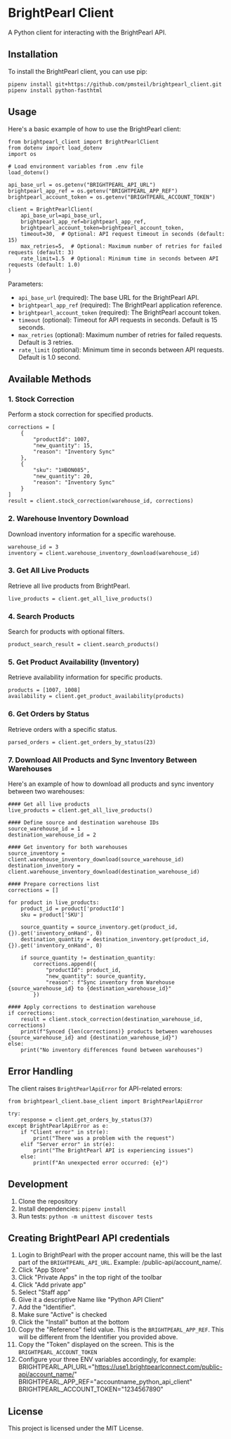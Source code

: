# BrightPearl Client

A Python client for interacting with the BrightPearl API.

## Installation

To install the BrightPearl client, you can use pip:

```
pipenv install git+https://github.com/pmsteil/brightpearl_client.git
pipenv install python-fasthtml
```

## Usage

Here's a basic example of how to use the BrightPearl client:

```
from brightpearl_client import BrightPearlClient
from dotenv import load_dotenv
import os

# Load environment variables from .env file
load_dotenv()

api_base_url = os.getenv("BRIGHTPEARL_API_URL")
brightpearl_app_ref = os.getenv("BRIGHTPEARL_APP_REF")
brightpearl_account_token = os.getenv("BRIGHTPEARL_ACCOUNT_TOKEN")

client = BrightPearlClient(
    api_base_url=api_base_url,
    brightpearl_app_ref=brightpearl_app_ref,
    brightpearl_account_token=brightpearl_account_token,
    timeout=30,  # Optional: API request timeout in seconds (default: 15)
    max_retries=5,  # Optional: Maximum number of retries for failed requests (default: 3)
    rate_limit=1.5  # Optional: Minimum time in seconds between API requests (default: 1.0)
)
```

Parameters:
- `api_base_url` (required): The base URL for the BrightPearl API.
- `brightpearl_app_ref` (required): The BrightPearl application reference.
- `brightpearl_account_token` (required): The BrightPearl account token.
- `timeout` (optional): Timeout for API requests in seconds. Default is 15 seconds.
- `max_retries` (optional): Maximum number of retries for failed requests. Default is 3 retries.
- `rate_limit` (optional): Minimum time in seconds between API requests. Default is 1.0 second.

## Available Methods

### 1. Stock Correction

Perform a stock correction for specified products.

```
corrections = [
    {
        "productId": 1007,
        "new_quantity": 15,
        "reason": "Inventory Sync"
    },
    {
        "sku": "1HBON085",
        "new_quantity": 20,
        "reason": "Inventory Sync"
    }
]
result = client.stock_correction(warehouse_id, corrections)
```

### 2. Warehouse Inventory Download

Download inventory information for a specific warehouse.

```
warehouse_id = 3
inventory = client.warehouse_inventory_download(warehouse_id)
```

### 3. Get All Live Products

Retrieve all live products from BrightPearl.

```
live_products = client.get_all_live_products()
```

### 4. Search Products

Search for products with optional filters.

```
product_search_result = client.search_products()
```

### 5. Get Product Availability (Inventory)

Retrieve availability information for specific products.

```
products = [1007, 1008]
availability = client.get_product_availability(products)
```

### 6. Get Orders by Status

Retrieve orders with a specific status.

```
parsed_orders = client.get_orders_by_status(23)
```

### 7. Download All Products and Sync Inventory Between Warehouses

Here's an example of how to download all products and sync inventory between two warehouses:

```
#### Get all live products
live_products = client.get_all_live_products()

#### Define source and destination warehouse IDs
source_warehouse_id = 1
destination_warehouse_id = 2

#### Get inventory for both warehouses
source_inventory = client.warehouse_inventory_download(source_warehouse_id)
destination_inventory = client.warehouse_inventory_download(destination_warehouse_id)

#### Prepare corrections list
corrections = []

for product in live_products:
    product_id = product['productId']
    sku = product['SKU']

    source_quantity = source_inventory.get(product_id, {}).get('inventory_onHand', 0)
    destination_quantity = destination_inventory.get(product_id, {}).get('inventory_onHand', 0)

    if source_quantity != destination_quantity:
        corrections.append({
            "productId": product_id,
            "new_quantity": source_quantity,
            "reason": f"Sync inventory from Warehouse {source_warehouse_id} to {destination_warehouse_id}"
        })

#### Apply corrections to destination warehouse
if corrections:
    result = client.stock_correction(destination_warehouse_id, corrections)
    print(f"Synced {len(corrections)} products between warehouses {source_warehouse_id} and {destination_warehouse_id}")
else:
    print("No inventory differences found between warehouses")
```

## Error Handling

The client raises `BrightPearlApiError` for API-related errors:

```
from brightpearl_client.base_client import BrightPearlApiError

try:
    response = client.get_orders_by_status(37)
except BrightPearlApiError as e:
    if "Client error" in str(e):
        print("There was a problem with the request")
    elif "Server error" in str(e):
        print("The BrightPearl API is experiencing issues")
    else:
        print(f"An unexpected error occurred: {e}")
```

## Development

1. Clone the repository
2. Install dependencies: `pipenv install`
3. Run tests: `python -m unittest discover tests`

## Creating BrightPearl API credentials

1. Login to BrightPearl with the proper account name, this will be the last part of the `BRIGHTPEARL_API_URL`. Example: /public-api/account_name/.
2. Click "App Store"
3. Click "Private Apps" in the top right of the toolbar
4. Click "Add private app"
5. Select "Staff app"
6. Give it a descriptive Name like "Python API Client"
7. Add the "Identifier".
8. Make sure "Active" is checked
9. Click the "Install" button at the bottom
10. Copy the "Reference" field value. This is the `BRIGHTPEARL_APP_REF`. This will be different from the Identifier you provided above.
11. Copy the "Token" displayed on the screen. This is the `BRIGHTPEARL_ACCOUNT_TOKEN`
12. Configure your three ENV variables accordingly, for example:
    BRIGHTPEARL_API_URL="https://use1.brightpearlconnect.com/public-api/account_name/"
    BRIGHTPEARL_APP_REF="accountname_python_api_client"
    BRIGHTPEARL_ACCOUNT_TOKEN="1234567890"

## License

This project is licensed under the MIT License.
